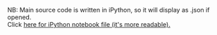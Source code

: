 NB: Main source code is written in iPython, so it will display as .json if opened.
<br />
Click <a href="http://nbviewer.ipython.org/github/dharmahound/datascience/blob/master/predicting-obama/predicting-obama.ipynb">here for iPython notebook file (it's more readable).